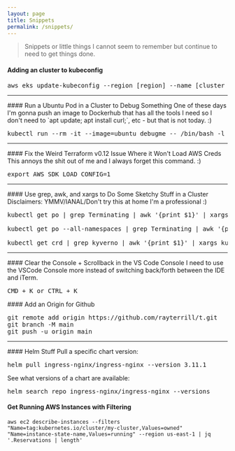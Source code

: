 ```yaml
---
layout: page
title: Snippets
permalink: /snippets/
---
```


> Snippets or little things I cannot seem to remember but continue to need to get things done.

#### Adding an cluster to kubeconfig
<pre class="code">
aws eks update-kubeconfig --region [region] --name [cluster name]
</pre>
<hr />
#### Run a Ubuntu Pod in a Cluster to Debug Something
One of these days I'm gonna push an image to Dockerhub that has all the tools I need so I don't need to `apt update; apt install curl;`, etc - but that is not today. :)
<pre class="code">
kubectl run --rm -it --image=ubuntu debugme -- /bin/bash -l
</pre>
<hr />
#### Fix the Weird Terraform v0.12 Issue Where it Won't Load AWS Creds
This annoys the shit out of me and I always forget this command. :)
<pre class=code>
export AWS_SDK_LOAD_CONFIG=1
</pre>
<hr />
#### Use grep, awk, and xargs to Do Some Sketchy Stuff in a Cluster
Disclaimers: YMMV/IANAL/Don't try this at home I'm a professional :)

<pre class="code">
kubectl get po | grep Terminating | awk '{print $1}' | xargs kubectl delete po --force --grace-period=0

kubectl get po --all-namespaces | grep Terminating | awk '{print $2 " " $1}' | xargs printf 'kubectl delete po %s -n %s --force --grace-period=0\n'

kubectl get crd | grep kyverno | awk '{print $1}' | xargs kubectl delete crd
</pre>
<hr />
#### Clear the Console + Scrollback in the VS Code Console
I need to use the VSCode Console more instead of switching back/forth between the IDE and iTerm.
<pre class="code">
<kbd>CMD + K</kbd> or <kbd>CTRL + K</kbd>
</pre>
#### Add an Origin for Github
<pre class="code">
git remote add origin https://github.com/rayterrill/t.git
git branch -M main
git push -u origin main
</pre>
<hr />
#### Helm Stuff
Pull a specific chart version:
<pre class="code">
helm pull ingress-nginx/ingress-nginx --version 3.11.1
</pre>
See what versions of a chart are available:
<pre class="code">
helm search repo ingress-nginx/ingress-nginx --versions
</pre>

#### Get Running AWS Instances with Filtering
```
aws ec2 describe-instances --filters "Name=tag:kubernetes.io/cluster/my-cluster,Values=owned" "Name=instance-state-name,Values=running" --region us-east-1 | jq '.Reservations | length'
```
